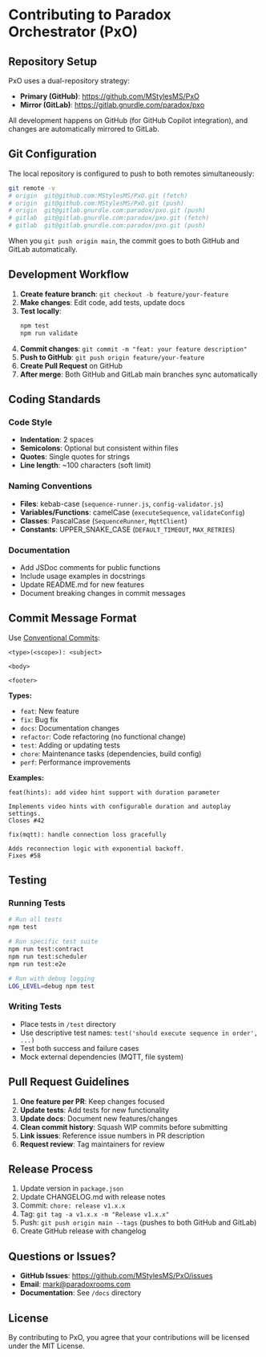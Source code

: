 # Contributing to Paradox Orchestrator (PxO)

## Repository Setup

PxO uses a dual-repository strategy:

- **Primary (GitHub)**: https://github.com/MStylesMS/PxO
- **Mirror (GitLab)**: https://gitlab.gnurdle.com/paradox/pxo

All development happens on GitHub (for GitHub Copilot integration), and changes are automatically mirrored to GitLab.

## Git Configuration

The local repository is configured to push to both remotes simultaneously:

```bash
git remote -v
# origin  git@github.com:MStylesMS/PxO.git (fetch)
# origin  git@github.com:MStylesMS/PxO.git (push)
# origin  git@gitlab.gnurdle.com:paradox/pxo.git (push)
# gitlab  git@gitlab.gnurdle.com:paradox/pxo.git (fetch)
# gitlab  git@gitlab.gnurdle.com:paradox/pxo.git (push)
```

When you `git push origin main`, the commit goes to both GitHub and GitLab automatically.

## Development Workflow

1. **Create feature branch**: `git checkout -b feature/your-feature`
2. **Make changes**: Edit code, add tests, update docs
3. **Test locally**: 
   ```bash
   npm test
   npm run validate
   ```
4. **Commit changes**: `git commit -m "feat: your feature description"`
5. **Push to GitHub**: `git push origin feature/your-feature`
6. **Create Pull Request** on GitHub
7. **After merge**: Both GitHub and GitLab main branches sync automatically

## Coding Standards

### Code Style

- **Indentation**: 2 spaces
- **Semicolons**: Optional but consistent within files
- **Quotes**: Single quotes for strings
- **Line length**: ~100 characters (soft limit)

### Naming Conventions

- **Files**: kebab-case (`sequence-runner.js`, `config-validator.js`)
- **Variables/Functions**: camelCase (`executeSequence`, `validateConfig`)
- **Classes**: PascalCase (`SequenceRunner`, `MqttClient`)
- **Constants**: UPPER_SNAKE_CASE (`DEFAULT_TIMEOUT`, `MAX_RETRIES`)

### Documentation

- Add JSDoc comments for public functions
- Include usage examples in docstrings
- Update README.md for new features
- Document breaking changes in commit messages

## Commit Message Format

Use [Conventional Commits](https://www.conventionalcommits.org/):

```
<type>(<scope>): <subject>

<body>

<footer>
```

**Types:**
- `feat`: New feature
- `fix`: Bug fix
- `docs`: Documentation changes
- `refactor`: Code refactoring (no functional change)
- `test`: Adding or updating tests
- `chore`: Maintenance tasks (dependencies, build config)
- `perf`: Performance improvements

**Examples:**
```
feat(hints): add video hint support with duration parameter

Implements video hints with configurable duration and autoplay settings.
Closes #42

fix(mqtt): handle connection loss gracefully

Adds reconnection logic with exponential backoff.
Fixes #58
```

## Testing

### Running Tests

```bash
# Run all tests
npm test

# Run specific test suite
npm run test:contract
npm run test:scheduler
npm run test:e2e

# Run with debug logging
LOG_LEVEL=debug npm test
```

### Writing Tests

- Place tests in `/test` directory
- Use descriptive test names: `test('should execute sequence in order', ...)`
- Test both success and failure cases
- Mock external dependencies (MQTT, file system)

## Pull Request Guidelines

1. **One feature per PR**: Keep changes focused
2. **Update tests**: Add tests for new functionality
3. **Update docs**: Document new features/changes
4. **Clean commit history**: Squash WIP commits before submitting
5. **Link issues**: Reference issue numbers in PR description
6. **Request review**: Tag maintainers for review

## Release Process

1. Update version in `package.json`
2. Update CHANGELOG.md with release notes
3. Commit: `chore: release v1.x.x`
4. Tag: `git tag -a v1.x.x -m "Release v1.x.x"`
5. Push: `git push origin main --tags` (pushes to both GitHub and GitLab)
6. Create GitHub release with changelog

## Questions or Issues?

- **GitHub Issues**: https://github.com/MStylesMS/PxO/issues
- **Email**: mark@paradoxrooms.com
- **Documentation**: See `/docs` directory

## License

By contributing to PxO, you agree that your contributions will be licensed under the MIT License.
